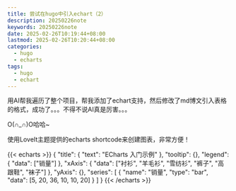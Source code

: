 ```yaml
---
title: 尝试在hugo中引入echart（2）
description: 20250226note
keywords: 20250226note
date: 2025-02-26T10:19:44+08:00
lastmod: 2025-02-26T10:20:44+08:00
categories:
  - hugo
  - echarts
tags:
  - hugo
  - echart
---
```

用AI帮我遍历了整个项目，帮我添加了echart支持，然后修改了md博文引入表格的格式，成功了。。。不得不说AI真是厉害。。。

O(∩_∩)O哈哈~

<!--more-->

使用LoveIt主题提供的echarts shortcode来创建图表，非常方便！

{{< echarts >}}
{
  "title": {
    "text": "ECharts 入门示例"
  },
  "tooltip": {},
  "legend": {
    "data": ["销量"]
  },
  "xAxis": {
    "data": ["衬衫", "羊毛衫", "雪纺衫", "裤子", "高跟鞋", "袜子"]
  },
  "yAxis": {},
  "series": [
    {
      "name": "销量",
      "type": "bar",
      "data": [5, 20, 36, 10, 10, 20]
    }
  ]
}
{{< /echarts >}}
